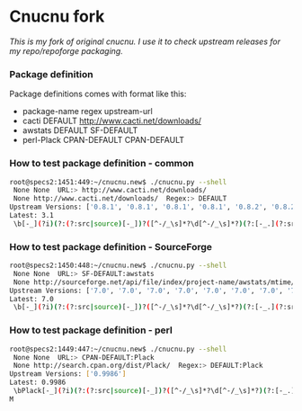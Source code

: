 # Cnucnu fork

*This is my fork of original cnucnu. I use it to check upstream releases for my repo/repoforge packaging.*


### Package definition
Package definitions comes with format like this:

* package-name regex upstream-url
* cacti DEFAULT http://www.cacti.net/downloads/
* awstats DEFAULT SF-DEFAULT
* perl-Plack CPAN-DEFAULT CPAN-DEFAULT


### How to test package definition - common
```bash
root@specs2:1451:449:~/cnucnu.new$ ./cnucnu.py --shell
 None None  URL:> http://www.cacti.net/downloads/
 None http://www.cacti.net/downloads/  Regex:> DEFAULT
Upstream Versions: ['0.8.1', '0.8.1', '0.8.1', '0.8.1', '0.8.2', '0.8.2', '0.8.2', '0.8.2', '0.8.2a', '0.8.2a', '0.8.2a', '0.8.2a', '0.8.3', '0.8.3', '0.8.3', '0.8.3', '0.8.3a', '0.8.3a', '0.8.3a', '0.8.3a', '0.8.4', '0.8.4', '0.8.4', '0.8.4', '0.8.5', '0.8.5', '0.8.5', '0.8.5', '0.8.5a', '0.8.5a', '0.8.5a', '0.8.5a', '0.8.6', '0.8.6', '0.8.6', '0.8.6', '0.8.6a', '0.8.6a', '0.8.6a', '0.8.6a', '0.8.6b', '0.8.6b', '0.8.6b', '0.8.6b', '0.8.6c', '0.8.6c', '0.8.6c', '0.8.6c', '0.8.6d', '0.8.6d', '0.8.6d', '0.8.6d', '0.8.6e', '0.8.6e', '0.8.6e', '0.8.6e', '0.8.6f', '0.8.6f', '0.8.6f', '0.8.6f', '0.8.6g', '0.8.6g', '0.8.6g', '0.8.6g', '0.8.6h', '0.8.6h', '0.8.6h', '0.8.6h', '0.8.6i', '0.8.6i', '0.8.6i', '0.8.6i', '0.8.6j', '0.8.6j', '0.8.6j', '0.8.6j', '0.8.6k', '0.8.6k', '0.8.6k', '0.8.6k', '0.8.7', '0.8.7', '0.8.7', '0.8.7', '0.8.7a', '0.8.7a', '0.8.7a', '0.8.7a', '0.8.7b', '0.8.7b', '0.8.7b', '0.8.7b', '0.8.7c', '0.8.7c', '0.8.7c', '0.8.7c', '0.8.7d', '0.8.7d', '0.8.7d', '0.8.7d', '0.8.7e', '0.8.7e', '0.8.7e', '0.8.7e', '0.8.7f', '0.8.7f', '0.8.7f', '0.8.7f', '0.8.7g', '0.8.7g', '0.8.7g', '0.8.7g', '0.8.7h', '0.8.7h', '0.8.7h', '0.8.7h', '3.1', '3.1', '3.1', '3.1', '0.8.7i', '0.8.7i', '0.8.7i', '0.8.7i', '0.8.8', '0.8.8', '0.8.8', '0.8.8', '0.8', '0.8', '0.8', '0.8']
Latest: 3.1
 \b[-_](?i)(?:(?:src|source)[-_])?([^-/_\s]*?\d[^-/_\s]*?)(?:[-_.](?:src|source|orig))?\.(?:tar|t[bglx]z|tbz2|zip)\b http://www.cacti.net/downloads/  Regex:>

```
### How to test package definition - SourceForge
```bash
root@specs2:1450:448:~/cnucnu.new$ ./cnucnu.py --shell
 None None  URL:> SF-DEFAULT:awstats
 None http://sourceforge.net/api/file/index/project-name/awstats/mtime/desc/limit/40/rss  Regex:> DEFAULT
Upstream Versions: ['7.0', '7.0', '7.0', '7.0', '7.0', '7.0', '7.0', '7.0', '7.0', '7.0', '2.9', '2.9', '2.9', '2.9', '2.9', '6.95', '6.95', '6.95', '6.95', '6.95', '6.95', '6.95', '6.95', '6.95', '6.95', '6.9', '6.9', '6.9', '6.9', '6.9', '6.9', '6.9', '6.9', '6.9', '6.9', '6.8', '6.8', '6.8', '6.8', '6.8', '6.8', '6.8', '6.8', '6.8', '6.8', '6.7', '6.7', '6.7', '6.7', '6.7', '6.7', '6.7', '6.7', '6.7', '6.7', '6.6', '6.6', '6.6', '6.6', '6.6']
Latest: 7.0
 \b[-_](?i)(?:(?:src|source)[-_])?([^-/_\s]*?\d[^-/_\s]*?)(?:[-_.](?:src|source|orig))?\.(?:tar|t[bglx]z|tbz2|zip)\b http://sourceforge.net/api/file/index/project-name/awstats/mtime/desc/limit/40/rss  Regex:>
```
### How to test package definition - perl


```bash
root@specs2:1449:447:~/cnucnu.new$ ./cnucnu.py --shell
 None None  URL:> CPAN-DEFAULT:Plack
 None http://search.cpan.org/dist/Plack/  Regex:> DEFAULT:Plack
Upstream Versions: ['0.9986']
Latest: 0.9986
 \bPlack[-_](?i)(?:(?:src|source)[-_])?([^-/_\s]*?\d[^-/_\s]*?)(?:[-_.](?:src|source|orig))?\.(?:tar|t[bglx]z|tbz2|zip)\b http://search.cpan.org/dist/Plack/  Regex:>```
M